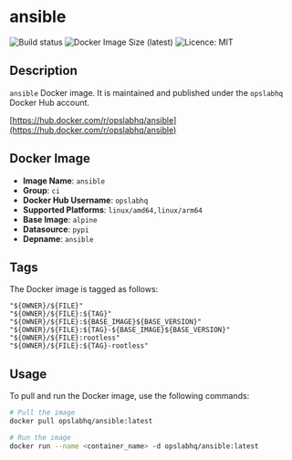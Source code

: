 # ansible

![Build status](https://github.com/opslabhqx/docker-images/actions/workflows/build-push-ci-ansible.yml/badge.svg)
![Docker Image Size (latest)](https://img.shields.io/docker/image-size/opslabhq/ansible/latest)
![Licence: MIT](https://img.shields.io/github/license/opslabhqx/docker-images)

## Description

`ansible` Docker image. It is maintained and published under the `opslabhq` Docker Hub account.

[https://hub.docker.com/r/opslabhq/ansible](https://hub.docker.com/r/opslabhq/ansible)

## Docker Image

- **Image Name**: `ansible`
- **Group**: `ci`
- **Docker Hub Username**: `opslabhq`
- **Supported Platforms**: `linux/amd64,linux/arm64`
- **Base Image**: `alpine`
- **Datasource**: `pypi`
- **Depname**: `ansible`

## Tags

The Docker image is tagged as follows:

```
"${OWNER}/${FILE}"
"${OWNER}/${FILE}:${TAG}"
"${OWNER}/${FILE}:${BASE_IMAGE}${BASE_VERSION}"
"${OWNER}/${FILE}:${TAG}-${BASE_IMAGE}${BASE_VERSION}"
"${OWNER}/${FILE}:rootless"
"${OWNER}/${FILE}:${TAG}-rootless"
```

## Usage

To pull and run the Docker image, use the following commands:

```bash
# Pull the image
docker pull opslabhq/ansible:latest

# Run the image
docker run --name <container_name> -d opslabhq/ansible:latest
```
